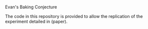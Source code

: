 Evan's Baking Conjecture

The code in this repository is provided to allow the replication of the experiment detailed in (paper). 
